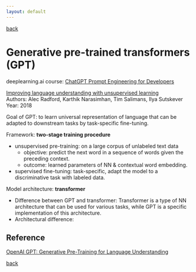 ```yaml
---
layout: default
---
```


[back](../index.md)

# Generative pre-trained transformers (GPT)

deeplearning.ai course: [ChatGPT Prompt Engineering for Developers]()

[Improving language understanding with unsupervised learning](https://openai.com/research/language-unsupervised) <br>
Authors: Alec Radford, Karthik Narasimhan, Tim Salimans, Ilya Sutskever<br>
Year: 2018

Goal of GPT: to learn universal representation of language that can be adapted to downstream tasks by task-specific fine-tuning.

Framework: **two-stage training procedure**
- unsupervised pre-training: on a large corpus of unlabeled text data
  - objective: predict the next word in a sequence of words given the preceding context.
  - outcome: learned parameters of NN & contextual word embedding.
- supervised fine-tuning: task-specific, adapt the model to a discriminative task with labeled data.

Model architecture: **transformer**
- Difference between GPT and transformer:
Transformer is a type of NN architecture that can be used for various tasks, 
while GPT is a specific implementation of this architecture. <br>
- Architectural difference: 

## Reference
[OpenAI GPT: Generative Pre-Training for Language Understanding](https://medium.com/dataseries/openai-gpt-generative-pre-training-for-language-understanding-bbbdb42b7ff4) <br>


[back](../index.md)